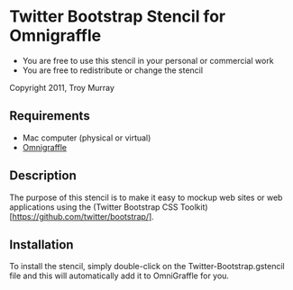 # Twitter Bootstrap Stencil for Omnigraffle #

* You are free to use this stencil in your personal or commercial work
* You are free to redistribute or change the stencil

Copyright 2011, Troy Murray

## Requirements ##
* Mac computer (physical or virtual)
* [Omnigraffle](http://www.omnigroup.com/products/omnigraffle/) 

## Description ##
The purpose of this stencil is to make it easy to mockup web sites or web applications using the (Twitter Bootstrap CSS Toolkit)[https://github.com/twitter/bootstrap/].

## Installation ##
To install the stencil, simply double-click on the Twitter-Bootstrap.gstencil file and this will automatically add it to OmniGraffle for you.


